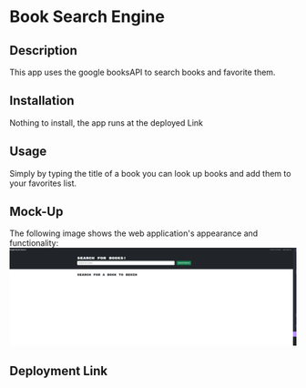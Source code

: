 # Book Search Engine



## Description

This app uses the google booksAPI to search books and favorite them.

## Installation

Nothing to install, the app runs at the deployed Link

## Usage

Simply by typing the title of a book you can look up books and add them to your favorites list.

## Mock-Up

The following image shows the web application's appearance and functionality: 
![This shows what home page will look like](./assets/preview.png)

## Deployment Link


